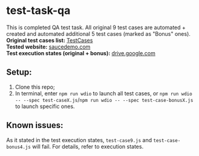 # test-task-qa  
This is completed QA test task. All original 9 test cases are automated + created and automated additional 5 test cases (marked as "Bonus" ones).  
**Original test cases list:** [TestCases](https://testluxequality.sharepoint.com/:x:/s/Mentors/EdKKAdQM7uRGgdG-zFoeXdEBYSo3Gg_YRlAX6WaC1imLuQ?rtime=v2Tp0-6120g)  
**Tested website:** [saucedemo.com](https://www.saucedemo.com/)  
**Test execution states (original + bonus):** [drive.google.com](https://drive.google.com/drive/folders/18cHhHZqm-bD0AMXwOfM7cnaKUiEoJ366)  
## Setup:  
1. Clone this repo;  
2. In terminal, enter `npm run wdio` to launch all test cases, or `npm run wdio -- --spec test-caseX.js`/`npm run wdio -- --spec test-case-bonusX.js` to launch specific ones.  
## Known issues:  
As it stated in the test execution states, `test-case9.js` and `test-case-bonus4.js` will fail. For details, refer to execution states.  
